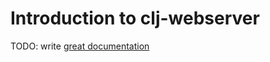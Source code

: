 # Introduction to clj-webserver

TODO: write [great documentation](http://jacobian.org/writing/what-to-write/)
